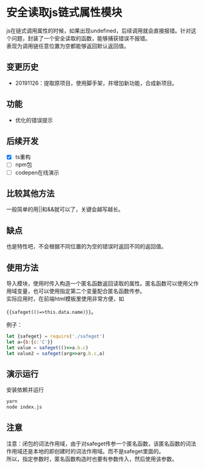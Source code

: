 安全读取js链式属性模块
===

js在链式调用属性的时候，如果出现undefined，后续调用就会直接报错。针对这个问题，封装了一个安全读取的函数，能够捕获错误不报错。  
表现为调用链任意位置为空都能够返回默认返回值。  

变更历史
---

- 20191126：提取原项目，使用脚手架，并增加新功能，合成新项目。

功能
---

- 优化的错误提示

后续开发
---

- [x] ts重构
- [ ] npm包
- [ ] codepen在线演示

比较其他方法
---

一般简单的用||和&&就可以了，关键会越写越长。

缺点
---

也是特性吧，不会根据不同位置的为空的错误时返回不同的返回值。

使用方法
---

导入模块，使用时传入构造一个匿名函数返回读取的属性。匿名函数可以使用父作用域变量，也可以使用指定第二个变量配合匿名函数传参。  
实际应用时，在前端html模板里使用非常方便，如

`{{safeget(()=>this.data.name)}}`。

例子：

```js
let {safeget} = require('./safeget')
let a={b:{c:'C'}}
let value = safeget(()=>a.b.c)
let value2 = safeget(arg=>arg.b.c,a)
```

演示运行
---

安装依赖并运行

```sh
yarn
node index.js
```

注意
---

注意：闭包的词法作用域，由于对safeget传参一个匿名函数，该匿名函数的词法作用域还是本地的即创建时的词法作用域。而不是safeget里面的。  
所以，指定参数时，匿名函数构造时也要有参数传入，然后使用该参数。
